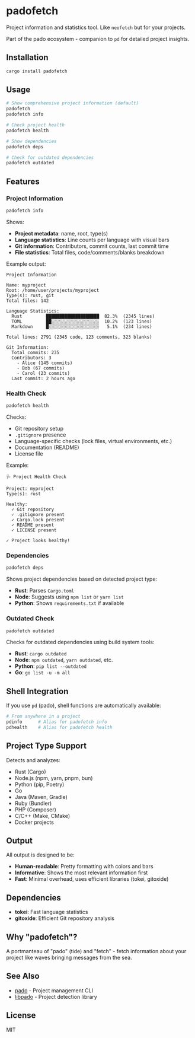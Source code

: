 # padofetch

Project information and statistics tool. Like `neofetch` but for your projects.

Part of the pado ecosystem - companion to `pd` for detailed project insights.

## Installation

```bash
cargo install padofetch
```

## Usage

```bash
# Show comprehensive project information (default)
padofetch
padofetch info

# Check project health
padofetch health

# Show dependencies
padofetch deps

# Check for outdated dependencies
padofetch outdated
```

## Features

### Project Information

```bash
padofetch info
```

Shows:
- **Project metadata**: name, root, type(s)
- **Language statistics**: Line counts per language with visual bars
- **Git information**: Contributors, commit counts, last commit time
- **File statistics**: Total files, code/comments/blanks breakdown

Example output:
```
Project Information

Name: myproject
Root: /home/user/projects/myproject
Type(s): rust, git
Total files: 142

Language Statistics:
  Rust         ████████████████████  82.3%  (2345 lines)
  TOML         ██░░░░░░░░░░░░░░░░░░  10.2%  (123 lines)
  Markdown     █░░░░░░░░░░░░░░░░░░░   5.1%  (234 lines)

Total lines: 2791 (2345 code, 123 comments, 323 blanks)

Git Information:
  Total commits: 235
  Contributors: 3
    - Alice (145 commits)
    - Bob (67 commits)
    - Carol (23 commits)
  Last commit: 2 hours ago
```

### Health Check

```bash
padofetch health
```

Checks:
- Git repository setup
- `.gitignore` presence
- Language-specific checks (lock files, virtual environments, etc.)
- Documentation (README)
- License file

Example:
```
🩺 Project Health Check

Project: myproject
Type(s): rust

Healthy:
  ✓ Git repository
  ✓ .gitignore present
  ✓ Cargo.lock present
  ✓ README present
  ✓ LICENSE present

✓ Project looks healthy!
```

### Dependencies

```bash
padofetch deps
```

Shows project dependencies based on detected project type:
- **Rust**: Parses `Cargo.toml`
- **Node**: Suggests using `npm list` or `yarn list`
- **Python**: Shows `requirements.txt` if available

### Outdated Check

```bash
padofetch outdated
```

Checks for outdated dependencies using build system tools:
- **Rust**: `cargo outdated`
- **Node**: `npm outdated`, `yarn outdated`, etc.
- **Python**: `pip list --outdated`
- **Go**: `go list -u -m all`

## Shell Integration

If you use `pd` (pado), shell functions are automatically available:

```bash
# From anywhere in a project
pdinfo      # Alias for padofetch info
pdhealth    # Alias for padofetch health
```

## Project Type Support

Detects and analyzes:
- Rust (Cargo)
- Node.js (npm, yarn, pnpm, bun)
- Python (pip, Poetry)
- Go
- Java (Maven, Gradle)
- Ruby (Bundler)
- PHP (Composer)
- C/C++ (Make, CMake)
- Docker projects

## Output

All output is designed to be:
- **Human-readable**: Pretty formatting with colors and bars
- **Informative**: Shows the most relevant information first
- **Fast**: Minimal overhead, uses efficient libraries (tokei, gitoxide)

## Dependencies

- **tokei**: Fast language statistics
- **gitoxide**: Efficient Git repository analysis

## Why "padofetch"?

A portmanteau of "pado" (tide) and "fetch" - fetch information about your project like waves bringing messages from the sea.

## See Also

- [pado](https://crates.io/crates/pado) - Project management CLI
- [libpado](https://crates.io/crates/libpado) - Project detection library

## License

MIT
